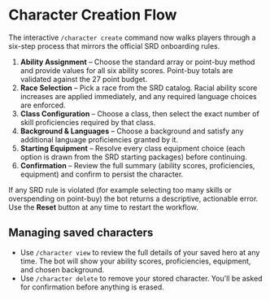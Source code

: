 # Character Creation Flow

The interactive `/character create` command now walks players through a six-step
process that mirrors the official SRD onboarding rules.

1. **Ability Assignment** – Choose the standard array or point-buy method and
   provide values for all six ability scores. Point-buy totals are validated
   against the 27 point budget.
2. **Race Selection** – Pick a race from the SRD catalog. Racial ability score
   increases are applied immediately, and any required language choices are
   enforced.
3. **Class Configuration** – Choose a class, then select the exact number of
   skill proficiencies required by that class.
4. **Background & Languages** – Choose a background and satisfy any additional
   language proficiencies granted by it.
5. **Starting Equipment** – Resolve every class equipment choice (each option is
   drawn from the SRD starting packages) before continuing.
6. **Confirmation** – Review the full summary (ability scores, proficiencies,
   equipment) and confirm to persist the character.

If any SRD rule is violated (for example selecting too many skills or
overspending on point-buy) the bot returns a descriptive, actionable error. Use
the **Reset** button at any time to restart the workflow.

## Managing saved characters

* Use `/character view` to review the full details of your saved hero at any
  time. The bot will show your ability scores, proficiencies, equipment, and
  chosen background.
* Use `/character delete` to remove your stored character. You'll be asked for
  confirmation before anything is erased.
